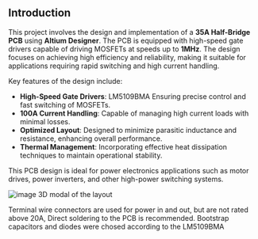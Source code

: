 ## Introduction

This project involves the design and implementation of a **35A Half-Bridge PCB** using **Altium Designer**. The PCB is equipped with high-speed gate drivers capable of driving MOSFETs at speeds up to **1MHz**. The design focuses on achieving high efficiency and reliability, making it suitable for applications requiring rapid switching and high current handling.

Key features of the design include:
- **High-Speed Gate Drivers**: LM5109BMA Ensuring precise control and fast switching of MOSFETs.
- **100A Current Handling**: Capable of managing high current loads with minimal losses.
- **Optimized Layout**: Designed to minimize parasitic inductance and resistance, enhancing overall performance.
- **Thermal Management**: Incorporating effective heat dissipation techniques to maintain operational stability.


This PCB design is ideal for power electronics applications such as motor drives, power inverters, and other high-power switching systems.

![image](https://github.com/user-attachments/assets/f7f297ad-952c-44a9-99bd-866235dc6eb3)
3D modal of the layout 

Terminal wire connectors are used for power in and out, but are not rated above 20A, Direct soldering to the PCB is recommended. Bootstrap capacitors and diodes were chosed according to the LM5109BMA
